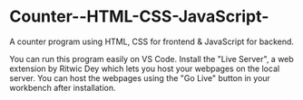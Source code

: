# Counter--HTML-CSS-JavaScript-
A counter program using HTML, CSS for frontend &amp; JavaScript for backend. 

You can run this program easily on VS Code. Install the "Live Server", a web extension by Ritwic Dey which lets you host your webpages on the local server. You can host the webpages using the "Go Live" button in your workbench after installation. 
